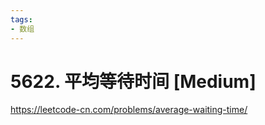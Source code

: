```yaml
---
tags:
- 数组
---
```


# 5622. 平均等待时间 [Medium]

<https://leetcode-cn.com/problems/average-waiting-time/>
